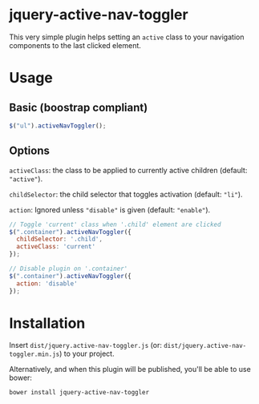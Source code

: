 jquery-active-nav-toggler
=========================

This very simple plugin helps setting an `active` class to your
navigation components to the last clicked element.

# Usage
## Basic (boostrap compliant)

```` javascript
$("ul").activeNavToggler();
````

## Options

`activeClass`: the class to be applied to currently active children (default: `"active"`).

`childSelector`: the child selector that toggles activation (default: `"li"`).

`action`: Ignored unless `"disable"` is given (default: `"enable"`).

```` javascript
// Toggle 'current' class when '.child' element are clicked
$(".container").activeNavToggler({
  childSelector: '.child',
  activeClass: 'current'
});

// Disable plugin on '.container'
$(".container").activeNavToggler({
  action: 'disable'
});
````

# Installation

Insert `dist/jquery.active-nav-toggler.js` (or:
`dist/jquery.active-nav-toggler.min.js`) to your project.

Alternatively, and when this plugin will be published, you'll be able to use 
bower: 

`bower install jquery-active-nav-toggler`
